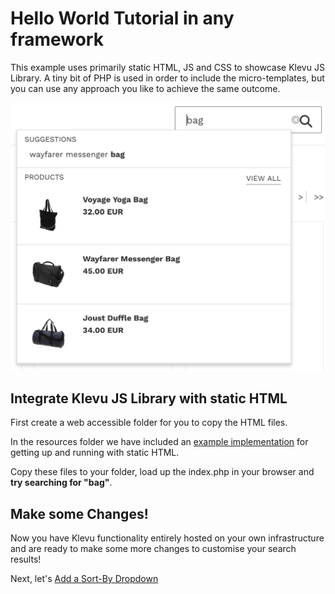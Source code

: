 # Hello World Tutorial in any framework

This example uses primarily static HTML, JS and CSS to showcase Klevu JS Library.
A tiny bit of PHP is used in order to include the micro-templates,
but you can use any approach you like to achieve the same outcome.

![Klevu Quick Search](/getting-started/1-hello-world/images/intro-quick-search.jpg)

## Integrate Klevu JS Library with static HTML

First create a web accessible folder for you to copy the HTML files.

In the resources folder we have included an
[example implementation](/getting-started/1-hello-world/custom/resources)
for getting up and running with static HTML.

Copy these files to your folder, load up the index.php in your browser and
**try searching for "bag"**.

## Make some Changes!

Now you have Klevu functionality entirely hosted on your own infrastructure
and are ready to make some more changes to customise your search results!

Next, let's [Add a Sort-By Dropdown](/getting-started/2-sort/custom)
